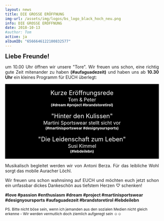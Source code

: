 ```yaml
---
layout: news
title: DIE GROSSE ERÖFFNUNG
img-url: /assets/img/logos/bs_logo_black_hoch_neu.png
info: DIE GROSSE ERÖFFNUNG
date: 2018-10-13
#author: Tom
active: ja
albumID: "6566646122100832577"
---
```

<b><span style="font-size:20px">Liebe Freunde!</span></b>

<p style="text-align: justify">um 10.00 Uhr öffnen wir unsere "Tore". Wir freuen uns schon, eine richtig gute
Zeit mitenander zu haben <b>(&#35;aufaguadezeit)</b> und haben uns ab <b>10.30 Uhr</b> ein kleines
Programm für EUCH überlegt:</p>

<div style="background-color:black; color:white; padding-left: 8px;padding-right: 8px; text-align: center">
<br>
<span style="font-size: 20px">Kurze Eröffnungsrede</span>
<br>
<span style="font-size: 16px">Tom &amp; Peter</span>
<br>
<span style="font-size: 12px"><b>(&#35;dream &#35;project &#35;brandstoretirol)</b></span>
<br>
<br>
<span style="font-size: 20px">"Hinter den Kulissen"</span>
<br>
<span style="font-size: 16px">Martini Sportswear stellt sicht vor</span>
<br>
<span style="font-size: 12px"><b>(&#35;martinisportswear &#35;designyoursports)</b></span>
<br>
<br>
<span style="font-size: 20px">"Die Leidenschaft zum Leben"</span>
<br>
<span style="font-size: 16px">Susi Kimmel</span> 
<br>
<span style="font-size: 12px"><b>(&#35;lebdeilebn)</b></span>
<br>
<br>
</div>

<p style="text-align: justify">Musikalisch begleitet werden wir von Antoni Berza. Für das leibliche Wohl sorgt das mobile Auracher Löchl.</p>

<p style="text-align: justify">Wir freuen uns schon wahnsinng auf EUCH und möchten euch jetzt schon ein unfassbar dickes Dankeschön aus tiefstem Herzen &#9825; schenken!</p>

<b>&#35;love &#35;passion &#35;enthusiasm &#35;dream &#35;project &#35;martinisportswear &#35;designyoursports &#35;aufaguadezeit &#35;brandstoretirol &#35;lebdeilebn</b>

<p style="font-size: 12px"> PS. Bitte nicht böse sein, wenn ich jemanden aus den sozialen Medien nicht gleich erkenne - Wir werden vermutlich doch ziemlich aufgeregt sein &#9786;&#9786;</p>